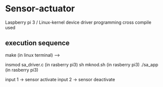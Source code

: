 # Sensor-actuator
Laspberry pi 3 / Linux-kernel device driver programming
cross compile used


execution sequence
----
make (in linux terminal)
-->

insmod sa_driver.c (in rasberry pi3)
sh mknod.sh (in rasberry pi3)
./sa_app (in rasberry pi3)

input 1 -> sensor activate
input 2 -> sensor deactivate
